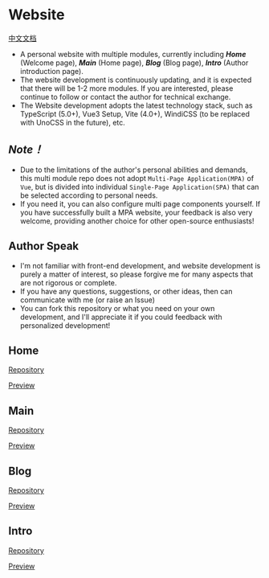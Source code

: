 # Website

[中文文档](README.zh_CN.md)

* A personal website with multiple modules, currently including ***Home*** (Welcome page), ***Main*** (Home page), ***Blog*** (Blog page), ***Intro*** (Author introduction page).
* The website development is continuously updating, and it is expected that there will be 1-2 more modules. If you are interested, please continue to follow or contact the author for technical exchange.
* The Website development adopts the latest technology stack, such as TypeScript (5.0+), Vue3 Setup, Vite (4.0+), WindiCSS (to be replaced with UnoCSS in the future), etc.

## *Note！*

* Due to the limitations of the author's personal abilities and demands, this multi module repo does not adopt `Multi-Page Application(MPA)` of `Vue`, but is divided into individual `Single-Page Application(SPA)` that can be selected according to personal needs.
* If you need it, you can also configure multi page components yourself. If you have successfully built a MPA website, your feedback is also very welcome, providing another choice for other open-source enthusiasts!

## Author Speak

* I'm not familiar with front-end development, and website development is purely a matter of interest, so please forgive me for many aspects that are not rigorous or complete.
* If you have any questions, suggestions, or other ideas, then can communicate with me (or raise an Issue)
* You can fork this repository or what you need on your own development, and I'll appreciate it if you could feedback with personalized development!

## Home

[Repository](https://github.com/Valinaa/Site-Home)

[Preview](https://www.valinaa-wei.tech)

## Main

[Repository](https://github.com/Valinaa/Site-Main)

[Preview](https://main.valinaa-wei.tech)

## Blog

[Repository](https://github.com/Valinaa/Site-Blog)

[Preview](https://blog.valinaa-wei.tech)

## Intro

[Repository](https://github.com/Valinaa/Site-Intro)

[Preview](https://intro.valinaa-wei.tech)
